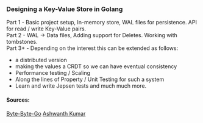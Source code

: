 ### Designing a Key-Value Store in Golang
Part 1 - Basic project setup, In-memory store, WAL files for persistence. API for read / write Key-Value pairs. <br/>
Part 2 - WAL -> Data files, Adding support for Deletes. Working with tombstones. <br/>
Part 3+ - Depending on the interest this can be extended as follows: <br/>
- a distributed version
- making the values a CRDT so we can have eventual consistency
- Performance testing / Scaling
- Along the lines of Property / Unit Testing for such a system
- Learn and write Jepsen tests and much much more.

#### Sources:
[Byte-Byte-Go](https://www.youtube.com/watch?v=I6jB0nM9SKU)
[Ashwanth Kumar](https://www.youtube.com/watch?v=H9CjOvIMdtg)


